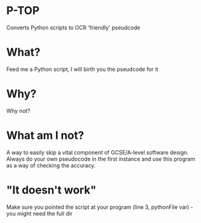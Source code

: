 # P-TOP
Converts Python scripts to OCR 'friendly' pseudcode 

# What?
Feed me a Python script, I will birth you the pseudcode for it

# Why?
Why not?

# What am I not? 
A way to easily skip a vital component of GCSE/A-level software design. Always do your own pseudocode in the first instance and use this program as a way of checking the accuracy. 

# "It doesn't work"
Make sure you pointed the script at your program (line 3, pythonFile var) - you might need the full dir
